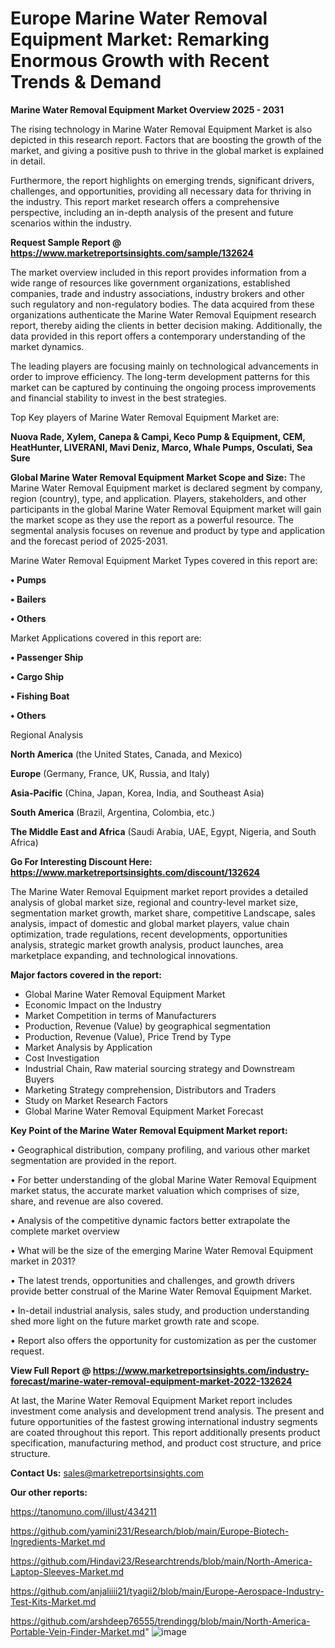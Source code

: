 # Europe Marine Water Removal Equipment Market: Remarking Enormous Growth with Recent Trends & Demand

<Strong> Marine Water Removal Equipment Market Overview 2025 - 2031</strong>

The rising technology in Marine Water Removal Equipment Market is also depicted in this research report. Factors that are boosting the growth of the market, and giving a positive push to thrive in the global market is explained in detail.

Furthermore, the report highlights on emerging trends, significant drivers, challenges, and opportunities, providing all necessary data for thriving in the industry. This report market research offers a comprehensive perspective, including an in-depth analysis of the present and future scenarios within the industry.

<strong>Request Sample Report @ <a href=https://www.marketreportsinsights.com/sample/132624>https://www.marketreportsinsights.com/sample/132624</a></strong>

The market overview included in this report provides information from a wide range of resources like government organizations, established companies, trade and industry associations, industry brokers and other such regulatory and non-regulatory bodies. The data acquired from these organizations authenticate the Marine Water Removal Equipment research report, thereby aiding the clients in better decision making. Additionally, the data provided in this report offers a contemporary understanding of the market dynamics.

The leading players are focusing mainly on technological advancements in order to improve efficiency. The long-term development patterns for this market can be captured by continuing the ongoing process improvements and financial stability to invest in the best strategies.

Top Key players of Marine Water Removal Equipment Market are:

<strong>Nuova Rade, Xylem, Canepa & Campi, Keco Pump & Equipment, CEM, HeatHunter, LIVERANI, Mavi Deniz, Marco, Whale Pumps, Osculati, Sea Sure</strong>

<strong><b>Global Marine Water Removal Equipment Market Scope and Size:</b></strong>
The Marine Water Removal Equipment market is declared segment by company, region (country), type, and application. Players, stakeholders, and other participants in the global Marine Water Removal Equipment market will gain the market scope as they use the report as a powerful resource. The segmental analysis focuses on revenue and product by type and application and the forecast period of 2025-2031.

Marine Water Removal Equipment Market Types covered in this report are:

<strong>• Pumps

• Bailers

• Others</strong>

Market Applications covered in this report are:

<strong>• Passenger Ship

• Cargo Ship

• Fishing Boat

• Others</strong> 

Regional Analysis

<strong>North America</strong> (the United States, Canada, and Mexico)

<strong>Europe</strong> (Germany, France, UK, Russia, and Italy)

<strong>Asia-Pacific</strong> (China, Japan, Korea, India, and Southeast Asia)

<strong>South America</strong> (Brazil, Argentina, Colombia, etc.)

<strong>The Middle East and Africa</strong> (Saudi Arabia, UAE, Egypt, Nigeria, and South Africa)

<strong>Go For Interesting Discount Here: <a href=https://www.marketreportsinsights.com/discount/132624>https://www.marketreportsinsights.com/discount/132624</a></strong>

The Marine Water Removal Equipment market report provides a detailed analysis of global market size, regional and country-level market size, segmentation market growth, market share, competitive Landscape, sales analysis, impact of domestic and global market players, value chain optimization, trade regulations, recent developments, opportunities analysis, strategic market growth analysis, product launches, area marketplace expanding, and technological innovations.

<strong><b>Major factors covered in the report:</b></strong>
<ul>
  <li>Global Marine Water Removal Equipment Market </li>
  <li>Economic Impact on the Industry</li>
  <li>Market Competition in terms of Manufacturers</li>
  <li>Production, Revenue (Value) by geographical segmentation</li>
  <li>Production, Revenue (Value), Price Trend by Type</li>
  <li>Market Analysis by Application</li>
  <li>Cost Investigation</li>
  <li>Industrial Chain, Raw material sourcing strategy and Downstream Buyers</li>
  <li>Marketing Strategy comprehension, Distributors and Traders</li>
  <li>Study on Market Research Factors</li>
  <li>Global Marine Water Removal Equipment Market Forecast</li>
</ul>

<strong><b>Key Point of the Marine Water Removal Equipment Market report:</b></strong>

• Geographical distribution, company profiling, and various other market segmentation are provided in the report.

• For better understanding of the global Marine Water Removal Equipment market status, the accurate market valuation which comprises of size, share, and revenue are also covered.

• Analysis of the competitive dynamic factors better extrapolate the complete market overview

• What will be the size of the emerging Marine Water Removal Equipment market in 2031?

• The latest trends, opportunities and challenges, and growth drivers provide better construal of the Marine Water Removal Equipment Market.

• In-detail industrial analysis, sales study, and production understanding shed more light on the future market growth rate and scope.

• Report also offers the opportunity for customization as per the customer request.

<strong><b>View Full Report @ <a href=https://www.marketreportsinsights.com/industry-forecast/marine-water-removal-equipment-market-2022-132624>https://www.marketreportsinsights.com/industry-forecast/marine-water-removal-equipment-market-2022-132624</a></b></strong>


At last, the Marine Water Removal Equipment Market report includes investment come analysis and development trend analysis. The present and future opportunities of the fastest growing international industry segments are coated throughout this report. This report additionally presents product specification, manufacturing method, and product cost structure, and price structure.

<strong>Contact Us:</strong>
sales@marketreportsinsights.com

<strong>Our other reports:</strong>

<a href=https://tanomuno.com/illust/434211>https://tanomuno.com/illust/434211</a>

<a href=https://github.com/yamini231/Research/blob/main/Europe-Biotech-Ingredients-Market.md>https://github.com/yamini231/Research/blob/main/Europe-Biotech-Ingredients-Market.md</a>

<a href=https://github.com/Hindavi23/Researchtrends/blob/main/North-America-Laptop-Sleeves-Market.md>https://github.com/Hindavi23/Researchtrends/blob/main/North-America-Laptop-Sleeves-Market.md</a>

<a href=https://github.com/anjaliiii21/tyagii2/blob/main/Europe-Aerospace-Industry-Test-Kits-Market.md>https://github.com/anjaliiii21/tyagii2/blob/main/Europe-Aerospace-Industry-Test-Kits-Market.md</a>

<a href=https://github.com/arshdeep76555/trendingg/blob/main/North-America-Portable-Vein-Finder-Market.md>https://github.com/arshdeep76555/trendingg/blob/main/North-America-Portable-Vein-Finder-Market.md</a>"
![image](https://github.com/user-attachments/assets/071782db-a02b-4504-9ff8-9e752794fae3)
